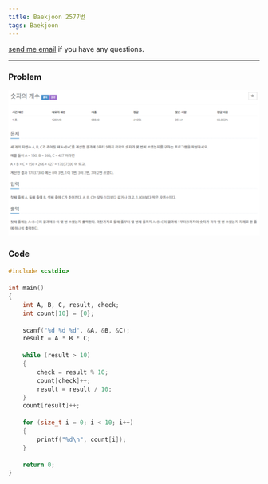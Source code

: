 ```yaml
---
title: Baekjoon 2577번
tags: Baekjoon
---
```


[send me email](mailto:jewel7492@gmail.com) if you have any questions.

<!--more-->

---
### Problem  
   
![그림1](/assets/Baekjoon/2577/1.PNG)  

### Code  
```cpp
#include <cstdio>

int main()
{
    int A, B, C, result, check;
    int count[10] = {0};

    scanf("%d %d %d", &A, &B, &C);
    result = A * B * C;

    while (result > 10)
    {
        check = result % 10;
        count[check]++;
        result = result / 10;
    }
    count[result]++;

    for (size_t i = 0; i < 10; i++)
    {
        printf("%d\n", count[i]);
    }

    return 0;
}
```